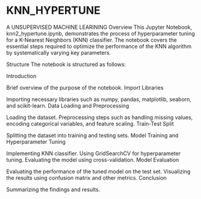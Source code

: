 # KNN_HYPERTUNE
A UNSUPERVISED MACHINE LEARINING 
Overview
This Jupyter Notebook, knn2_hypertune.ipynb, demonstrates the process of hyperparameter tuning for a K-Nearest Neighbors (KNN) classifier. The notebook covers the essential steps required to optimize the performance of the KNN algorithm by systematically varying key parameters.

Structure
The notebook is structured as follows:

Introduction

Brief overview of the purpose of the notebook.
Import Libraries

Importing necessary libraries such as numpy, pandas, matplotlib, seaborn, and scikit-learn.
Data Loading and Preprocessing

Loading the dataset.
Preprocessing steps such as handling missing values, encoding categorical variables, and feature scaling.
Train-Test Split

Splitting the dataset into training and testing sets.
Model Training and Hyperparameter Tuning

Implementing KNN classifier.
Using GridSearchCV for hyperparameter tuning.
Evaluating the model using cross-validation.
Model Evaluation

Evaluating the performance of the tuned model on the test set.
Visualizing the results using confusion matrix and other metrics.
Conclusion

Summarizing the findings and results.
